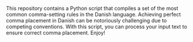 
This repository contains a Python script that compiles a set of the most common comma-setting rules in the Danish language. Achieving perfect comma placement in Danish can be notoriously challenging due to competing conventions. With this script, you can process your input text to ensure correct comma placement. Enjoy!





